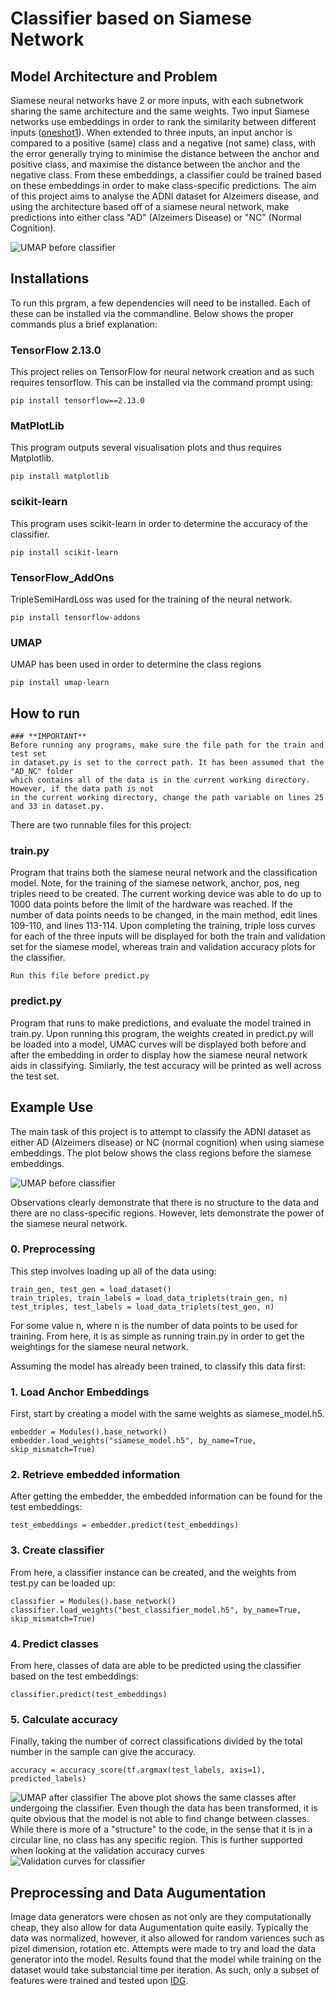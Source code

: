 # Classifier based on Siamese Network
## Model Architecture and Problem
Siamese neural networks have 2 or more inputs, with each subnetwork sharing the same 
architecture and the same weights. 
Two input Siamese networks use embeddings in order to rank the similarity between different inputs 
([oneshot1](https://www.cs.cmu.edu/~rsalakhu/papers/oneshot1.pdf)).
When extended to three inputs, an input anchor is compared to a positive (same) class and a 
negative (not same) class, with the error generally trying to minimise the distance between
the anchor and positive class, and maximise the distance between the anchor and the 
negative class. 
From these embeddings, a classifier could be trained based on these embeddings in order to 
make class-specific predictions. 
The aim of this project aims to analyse the ADNI dataset for Alzeimers disease, and using
the architecture based off of a siamese neural network, make predictions into either
class "AD" (Alzeimers Disease) or "NC" (Normal Cognition).  

![UMAP before classifier](Figures/snn.png)



## Installations
To run this prgram, a few dependencies will need to be installed. Each of these can be 
installed via the commandline. Below shows the proper commands plus a brief explanation:

### TensorFlow 2.13.0
This project relies on TensorFlow for neural network creation and as such requires tensorflow. 
This can be installed via the command prompt using:
```
pip install tensorflow==2.13.0
```
### MatPlotLib
This program outputs several visualisation plots and thus requires Matplotlib. 
```
pip install matplotlib
```
### scikit-learn
This program uses scikit-learn in order to determine the accuracy of the classifier. 
```
pip install scikit-learn
```
### TensorFlow_AddOns
TripleSemiHardLoss was used for the training of the neural network. 
```
pip install tensorflow-addons
```
### UMAP
UMAP has been used in order to determine the class regions
```
pip install umap-learn
```


## How to run

```
### **IMPORTANT**
Before running any programs, make sure the file path for the train and test set 
in dataset.py is set to the correct path. It has been assumed that the "AD_NC" folder
which contains all of the data is in the current working directory. However, if the data path is not
in the current working directory, change the path variable on lines 25 and 33 in dataset.py.

```

There are two runnable files for this project:

### train.py
Program that trains both the siamese neural network and the classification model. Note, for the 
training of the siamese network, anchor, pos, neg triples need to be created. The current 
working device was able to do up to 1000 data points before the limit of the hardware was reached. 
If the number of data points needs to be changed, in the main method, edit lines 109-110, and lines 113-114. 
Upon completing the training, triple loss curves for each of the three inputs will be displayed for both the train 
and validation set for the siamese model, whereas train and validation accuracy plots for the classifier. 

```
Run this file before predict.py
```

### predict.py
Program that runs to make predictions, and evaluate the model trained in train.py. 
Upon running this program, the weights created in predict.py will be loaded into a model, UMAC
curves will be displayed both before and after the embedding in order to display how the siamese neural network
aids in classifying. Simiiarly, the test accuracy will be printed as well across the test set. 

## Example Use

The main task of this project is to attempt to classify the ADNI dataset as either AD (Alzeimers disease) or NC 
(normal cognition) when using siamese embeddings. The plot below shows the class regions before the siamese embeddings. 

![UMAP before classifier](Figures/UMAP_BEFORE.png)

Observations clearly demonstrate that there is no structure to the data and there are no class-specific regions. 
However, lets demonstrate the power of the siamese neural network. 
### 0. Preprocessing
This step involves loading up all of the data using:
```
train_gen, test_gen = load_dataset()
train_triples, train_labels = load_data_triplets(train_gen, n)
test_triples, test_labels = load_data_triplets(test_gen, n)
```
For some value n, where n is the number of data points to be used for training. From here, it is as simple as running
train.py in order to get the weightings for the siamese neural network.


Assuming the model has already been trained, to classify this data first:
### 1. Load Anchor Embeddings
First, start by creating a model with the same weights as siamese_model.h5. 

```
embedder = Modules().base_network()
embedder.load_weights("siamese_model.h5", by_name=True, skip_mismatch=True)
```
### 2. Retrieve embedded information
After getting the embedder, the embedded information can be found for the test embeddings:
```
test_embeddings = embedder.predict(test_embeddings)
```
### 3. Create classifier
From here, a classifier instance can be created, and the weights from test.py can be loaded up:
```
classifier = Modules().base_network()
classifier.load_weights("best_classifier_model.h5", by_name=True, skip_mismatch=True)
```
### 4. Predict classes
From here, classes of data are able to be predicted using the classifier based on the test embeddings:
```
classifier.predict(test_embeddings)
```

### 5. Calculate accuracy
Finally, taking the number of correct classifications divided by the total number in the sample can give the accuracy. 
```
accuracy = accuracy_score(tf.argmax(test_labels, axis=1), predicted_labels)
```
![UMAP after classifier](Figures/UMAP_AFTER.png)
The above plot shows the same classes after undergoing the classifier. Even though the data has been transformed, it is 
quite obvious that the model is not able to find change between classes. While there is more of a "structure" to the code, 
in the sense that it is in a circular line, no class has any specific region. This is further supported when looking at the validation
accuracy curves ![Validation curves for classifier](Figures/Classification_Accuracy.png)


## Preprocessing and Data Augumentation
Image data generators were chosen as not only are they computationally cheap, they also allow
for data Augumentation quite easily. 
Typically the data was normalized, however, it also allowed for random variences such as pizel dimension, rotation etc.
Attempts were made to try and load the data generator into the model. Results found that the model
while training on the dataset would take substancial time per iteration. 
As such, only a subset of features were trained and tested upon [IDG](https://www.tensorflow.org/api_docs/python/tf/keras/preprocessing/image/ImageDataGenerator). 